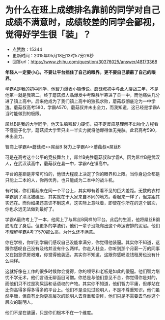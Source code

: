 # 为什么在班上成绩排名靠前的同学对自己成绩不满意时，成绩较差的同学会鄙视，觉得好学生很「装」？
- 点赞数：15344
- 更新时间：2015年05月18日13时57分26秒
- 回答url：https://www.zhihu.com/question/30376025/answer/48173368
<body>
 <p data-pid="Uym_BiHe"><b>年轻人一定要小心，不要让平台挡住了自己的眼界，更不要自己蒙蔽了自己的眼界。</b></p>
 <p data-pid="5hm-eX7b">学霸A是我的初中同学，他智力爆表小镇传说。蘑菇叔初中与此人鏖战三年，不是他第一就是我第二。终于蘑菇叔人品爆发中考略胜半筹进了县一中，而他痛失几分进了镇上高中。后来他成为了我们镇上高中的独孤求败，蘑菇叔彻底沦为一中学渣。蘑菇叔高考580，学霸A570。蘑菇叔并未出全力，而我知道，这已经是学霸A当时能做到的极限。</p>
 <p data-pid="gxDK0MbF">屌丝B是我的大学同学，他天生脑残智力硬伤，搞不定反应基理解不出物化方程看不懂量子化学，蘑菇叔大学里只出一半实力就将他爆得体无完肤。此君高考590，未出全力。</p>
 <p data-pid="1pDo5N1A">智商上学霸A≈蘑菇叔&gt;&gt;屌丝B 努力上学霸A&gt;&gt;蘑菇叔≈屌丝B</p>
 <p data-pid="7hUHBQCI">可是在高考这个公平的竞技舞台上，屌丝B完胜蘑菇叔和学霸A。因为屌丝B是武汉人，在武汉读高中，蘑菇叔在县一中，学霸A在镇高中。</p>
 <p data-pid="UMi85lpm">平台的差距是非常可怕的，他很大程度上决定了你的眼界和上限。当你身边全都是只能上二本的人，你再优秀，也只能成为二本中的战斗机。</p>
 <p data-pid="MjlvtkhW">有时候，你们看起来在同一个平台上，其实却有着看不见的巨大差距。无数的农村学霸到了清北被碾压，其实就在于大家来自不同的地方。看起来一样了，但差距其实还在。而你如果还意识不到这点，这实际上意味着，即使在你所在的这个层次，你也永远无法做到最好了。</p>
 <p data-pid="1xxRQGLO">学霸A最终考上了一本，他爬上了与屌丝B同样的平台。此后的生涯，他将屌丝B彻底甩在了身后。但更多的学渣们，他们一辈子没能爬出这个命运安排的泥沼。他们不理解学霸A考了570那么高，为什么还不满意。</p>
 <p data-pid="zbGqAIsi">你在学校，你听到学霸们感叹自己没能拿满分，你觉得他装逼。其实你不知道，这跟你感叹自己没有及格并没有什么两样。你走入社会，你听到那个月薪一万的同事又在抱怨供房艰难，你觉得他装逼。其实你不知道，这跟你感叹没钱租房也没有什么两样。</p>
 <p data-pid="IFbkTA2s">这就好像在工作的很多时候你会觉得，你的领导和老板是如此的傻逼。他们智力堪忧不学无术，他们言语无聊面目可憎。你总是与他们意见不合，你觉得你是对的，而他们只不过是狗屎运和话语权的产物。其实你不知道，他们智力平庸，但却站在比你高得多得多得多的平台上。他们不是没见过聪明人，不是不尊重知识，他们虽然平庸，但自有比你更高层次的聪明人去尊重和崇拜，他们只是不需要去鸟你这个层次的聪明人。</p>
 <p data-pid="b4x3vGrD">他们不是在装逼，只是你们根本不在一个维度。</p>
</body>